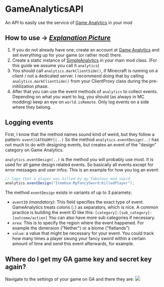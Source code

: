 # GameAnalyticsAPI
An API to easily use the service of [Game Analytics](http://www.gameanalytics.com/) in your mod

## How to use -> *[Explanation Picture](http://i.imgur.com/viwbcPt.png)*
1. If you do not already have one, create an account at [Game Analytics](http://www.gameanalytics.com/) and set everything up for your game (or rather mod) there.
2. Create a static instance of [SimpleAnalytics](https://github.com/NPException42/GameAnalyticsAPI/blob/master/src/main/java/de/npe/gameanalytics/SimpleAnalytics.java) in your main mod class. (For this guide we assume you call it `analytics`)
3. You should call `analytics.markClientSide()`, if Minecraft is running on a client / not a dedicated server. I recommend doing that by calling `analytics.markClientSide()` from your ClientProxy class during the pre-initilization phase.
4. After that you can use the event methods of `analytics` to collect events. Depending on what you want to log, you should (as always in MC modding) keep an eye on `world.isRemote`. Only log events on a side where they belong.

## Logging events
First, I know that the method names sound kind of weird, but they follow a pattern: `event[CATEGORY](..)` So the method `analytics.eventDesign(..)` has not much to do with designing events, but creates an event of the "design" category on Game Analytics.

`analytics.eventDesign(..)` is the method you will probably use most. It is used for all game design related events. So basically all events except for error messages and user infos. This is an example for how you log an event:

````java
// logs that a player was killed by my fabulous mod sword
analytics.eventDesign("ItemUse:MyFancySword:KilledPlayer");
````

The method `eventDesign` exists in variants of up to 3 paramets:
- `eventID` *(mandatory)*: This field specifies the exact type of event. GameAnalytics treats colons (`:`) as separators, which is nice. A common practice is building the event ID like this: `[category]:[sub_category]:[outcome/action]` You can also have more sub categories if necessary.
- `area`: This is to specify the region where the event happened. For example the dimension ("Nether") or a biome ("flatlands")
- `value`: a value that might be necessary for your event. You could track how many times a player swung your fancy sword within a certain amount of time and send this event afterwards, for example.

## Where do I get my GA game key and secret key again?
Navigate to the settings of your game on GA and there they are:
<img src="http://i.imgur.com/mSbaSbT.png"/>
